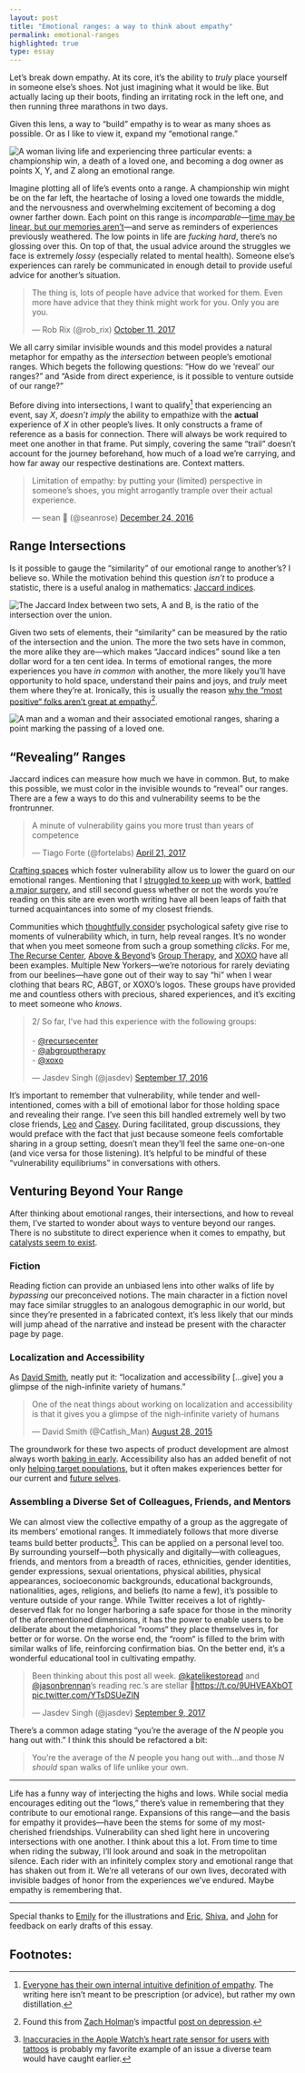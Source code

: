 ```yaml
---
layout: post
title: "Emotional ranges: a way to think about empathy"
permalink: emotional-ranges
highlighted: true
type: essay
---
```


Let’s break down empathy. At its core, it’s the ability to _truly_ place yourself in someone else’s shoes. Not just imagining what it would be like. But actually lacing up their boots, finding an irritating rock in the left one, and then running three marathons in two days.

Given this lens, a way to “build” empathy is to wear as many shoes as possible. Or as I like to view it, expand my “emotional range.”

![A woman living life and experiencing three particular events: a championship win, a death of a loved one, and becoming a dog owner as points X, Y, and Z along an emotional range.](/public/images/empathy.jpg)

Imagine plotting all of life’s events onto a range. A championship win might be on the far left, the heartache of losing a loved one towards the middle, and the nervousness and overwhelming excitement of becoming a dog owner farther down. Each point on this range is _incomparable_—[time may be linear, but our memories aren’t](/nostalgia)—and serve as reminders of experiences previously weathered. The low points in life are _fucking hard_, there’s no glossing over this. On top of that, the usual advice around the struggles we face is extremely _lossy_ (especially related to mental health). Someone else’s experiences can rarely be communicated in enough detail to provide useful advice for another’s situation.

<blockquote class="twitter-tweet" data-conversation="none" data-lang="en"><p lang="en" dir="ltr">The thing is, lots of people have advice that worked for them. Even more have advice that they think might work for you. Only you are you.</p>&mdash; Rob Rix‎ (@rob_rix) <a href="https://twitter.com/rob_rix/status/917914155256041472?ref_src=twsrc%5Etfw">October 11, 2017</a></blockquote> <script async src="//platform.twitter.com/widgets.js" charset="utf-8"></script>

We all carry similar invisible wounds and this model provides a natural metaphor for empathy as the _intersection_ between people’s emotional ranges. Which begets the following questions: “How do we ‘reveal’ our ranges?” and “Aside from direct experience, is it possible to venture outside of our range?”

Before diving into intersections, I want to qualify[^1] that experiencing an event, say _X_, _doesn’t imply_ the ability to empathize with the **actual** experience of _X_ in other people’s lives. It only constructs a frame of reference as a basis for connection. There will always be work required to meet one another in that frame. Put simply, covering the same “trail” doesn’t account for the journey beforehand, how much of a load we’re carrying, and how far away our respective destinations are. Context matters.

<blockquote class="twitter-tweet" data-conversation="none" data-lang="en"><p lang="en" dir="ltr">Limitation of empathy: by putting your (limited) perspective in someone’s shoes, you might arrogantly trample over their actual experience.</p>&mdash; sean 🌹 (@seanrose) <a href="https://twitter.com/seanrose/status/812750884987813888?ref_src=twsrc%5Etfw">December 24, 2016</a></blockquote> <script async src="https://platform.twitter.com/widgets.js" charset="utf-8"></script>

## Range Intersections

Is it possible to gauge the “similarity” of our emotional range to another’s? I believe so. While the motivation behind this question _isn’t_ to produce a statistic, there is a useful analog in mathematics: [Jaccard indices](https://en.wikipedia.org/wiki/Jaccard_index).

![The Jaccard Index between two sets, A and B, is the ratio of the intersection over the union.](/public/images/jaccard_index.png)

Given two sets of elements, their “similarity“ can be measured by the ratio of the intersection and the union. The more the two sets have in common, the more alike they are—which makes “Jaccard indices” sound like a ten dollar word for a ten cent idea. In terms of emotional ranges, the more experiences you have _in common_ with another, the more likely you’ll have opportunity to hold space, understand their pains and joys, and _truly_ meet them where they’re at. Ironically, this is usually the reason [why the “most positive“ folks aren’t great at empathy](http://bigthink.com/ideafeed/extremely-positive-people-overestimate-their-ability-to-empathize)[^2].

![A man and a woman and their associated emotional ranges, sharing a point marking the passing of a loved one.](/public/images/crossing_paths.jpg)

## “Revealing” Ranges

Jaccard indices can measure how much we have in common. But, to make this possible, we must color in the invisible wounds to “reveal” our ranges. There are a few a ways to do this and vulnerability seems to be the frontrunner.

<blockquote class="twitter-tweet" data-lang="en"><p lang="en" dir="ltr">A minute of vulnerability gains you more trust than years of competence</p>&mdash; Tiago Forte (@fortelabs) <a href="https://twitter.com/fortelabs/status/855496735749165057?ref_src=twsrc%5Etfw">April 21, 2017</a></blockquote> <script async src="https://platform.twitter.com/widgets.js" charset="utf-8"></script>

[Crafting spaces](/crafting-space) which foster vulnerability allow us to lower the guard on our emotional ranges. Mentioning that I [struggled to keep up](/moving-too-fast) with work, [battled a major surgery](/thoughts/2016-12-30), and still second guess whether or not the words you’re reading on this site are even worth writing have all been leaps of faith that turned acquaintances into some of my closest friends.

Communities which [thoughtfully consider](https://www.recurse.com/manual) psychological safety give rise to moments of vulnerability which, in turn, help reveal ranges. It’s no wonder that when you meet someone from such a group something _clicks_. For me, [The Recurse Center](https://twitter.com/recursecenter), [Above & Beyond](https://twitter.com/aboveandbeyond)’s [Group Therapy](https://twitter.com/abgrouptherapy), and [XOXO](https://twitter.com/xoxo) have all been examples. Multiple New Yorkers—we’re notorious for rarely deviating from our beelines—have gone out of their way to say “hi” when I wear clothing that bears RC, ABGT, or XOXO’s logos. These groups have provided me and countless others with  precious, shared experiences, and it’s exciting to meet someone who _knows_.

<blockquote class="twitter-tweet" data-lang="en"><p lang="en" dir="ltr">2/ So far, I’ve had this experience with the following groups:<br><br>- <a href="https://twitter.com/recursecenter?ref_src=twsrc%5Etfw">@recursecenter</a><br>- <a href="https://twitter.com/abgrouptherapy?ref_src=twsrc%5Etfw">@abgrouptherapy</a><br>- <a href="https://twitter.com/xoxo?ref_src=twsrc%5Etfw">@xoxo</a></p>&mdash; Jasdev Singh (@jasdev) <a href="https://twitter.com/jasdev/status/777203237984280580?ref_src=twsrc%5Etfw">September 17, 2016</a></blockquote> <script async src="https://platform.twitter.com/widgets.js" charset="utf-8"></script>

It’s important to remember that vulnerability, while tender and well-intentioned, comes with a bill of emotional labor for those holding space and revealing their range. I’ve seen this bill handled extremely well by two close friends, [Leo](https://twitter.com/LeoWid) and [Casey](https://twitter.com/CaseyRosengren). During facilitated, group discussions, they would preface with the fact that just because someone feels comfortable sharing in a group setting, doesn’t mean they’ll feel the same one-on-one (and vice versa for those listening). It’s helpful to be mindful of these “vulnerability equilibriums” in conversations with others.

## Venturing Beyond Your Range

After thinking about emotional ranges, their intersections, and how to reveal them, I’ve started to wonder about ways to venture beyond our ranges. There is no substitute to direct experience when it comes to empathy, but [catalysts seem to exist](https://twitter.com/seanrose/status/893184609969610754).

### Fiction

Reading fiction can provide an unbiased lens into other walks of life by _bypassing_ our preconceived notions. The main character in a fiction novel may face similar struggles to an analogous demographic in our world, but since they’re presented in a fabricated context, it’s less likely that our minds will jump ahead of the narrative and instead be present with the character page by page.

### Localization and Accessibility

As [David Smith](https://twitter.com/Catfish_Man), neatly put it: “localization and accessibility […give] you a glimpse of the nigh-infinite variety of humans.”

<blockquote class="twitter-tweet" data-lang="en"><p lang="en" dir="ltr">One of the neat things about working on localization and accessibility is that it gives you a glimpse of the nigh-infinite variety of humans</p>&mdash; David Smith (@Catfish_Man) <a href="https://twitter.com/Catfish_Man/status/637294479892844544?ref_src=twsrc%5Etfw">August 28, 2015</a></blockquote> <script async src="https://platform.twitter.com/widgets.js" charset="utf-8"></script>

The groundwork for these two aspects of product development are almost always worth [baking in early](https://twitter.com/jasdev/status/879705191058210817). Accessibility also has an added benefit of not only [helping target populations](https://www.vincit.fi/en/blog/software-development-450-words-per-minute/), but it often makes experiences better for our current and [future selves](http://inessential.com/2017/10/03/accessibility).

### Assembling a Diverse Set of Colleagues, Friends, and Mentors

We can almost view the collective empathy of a group as the aggregate of its members’ emotional ranges. It immediately follows that more diverse teams build better products[^3]. This can be applied on a personal level too. By surrounding yourself—both physically and digitally—with colleagues, friends, and mentors from a breadth of races, ethnicities, gender identities, gender expressions, sexual orientations, physical abilities, physical appearances, socioeconomic backgrounds, educational backgrounds, nationalities, ages, religions, and beliefs (to name a few), it’s possible to venture outside of your range. While Twitter receives a lot of rightly-deserved flak for no longer harboring a safe space for those in the minority of the aforementioned dimensions, it has the power to enable users to be deliberate about the metaphorical “rooms“ they place themselves in, for better or for worse. On the worse end, the “room“ is filled to the brim with similar walks of life, reinforcing confirmation bias. On the better end, it’s a wonderful educational tool in cultivating empathy.

<blockquote class="twitter-tweet" data-lang="en"><p lang="en" dir="ltr">Been thinking about this post all week. <a href="https://twitter.com/katelikestoread?ref_src=twsrc%5Etfw">@katelikestoread</a> and <a href="https://twitter.com/jasonbrennan?ref_src=twsrc%5Etfw">@jasonbrennan</a>’s reading rec.’s are stellar 💯<a href="https://t.co/9UHVEAXbOT">https://t.co/9UHVEAXbOT</a> <a href="https://t.co/YTsDSUeZIN">pic.twitter.com/YTsDSUeZIN</a></p>&mdash; Jasdev Singh (@jasdev) <a href="https://twitter.com/jasdev/status/906596468873728000?ref_src=twsrc%5Etfw">September 9, 2017</a></blockquote> <script async src="https://platform.twitter.com/widgets.js" charset="utf-8"></script>

There’s a common adage stating “you’re the average of the _N_ people you hang out with.” I think this should be refactored a bit:

> You’re the average of the _N_ people you hang out with…and those _N_ _should_ span walks of life unlike your own.

---

Life has a funny way of interjecting the highs and lows. While social media encourages editing out the “lows,” there’s value in remembering that they contribute to our emotional range. Expansions of this range—and the basis for empathy it provides—have been the stems for some of my most-cherished friendships. Vulnerability can shed light here in uncovering intersections with one another. I think about this a lot. From time to time when riding the subway, I’ll look around and soak in the metropolitan silence. Each rider with an infinitely complex story and emotional range that has shaken out from it. We’re all veterans of our own lives, decorated with invisible badges of honor from the experiences we’ve endured. Maybe empathy is remembering that.

---

Special thanks to [Emily](https://twitter.com/emilywithcurls) for the illustrations and [Eric](https://twitter.com/EricJorgenson), [Shiva](http://twitter.com/ShivaKilaru), and [John](https://twitter.com/jxxf) for feedback on early drafts of this essay.

## Footnotes:

[^1]: [Everyone has their own internal intuitive definition of empathy](https://twitter.com/artypapers/status/788786532979052544). The writing here isn’t meant to be prescription (or advice), but rather my own distillation.

[^2]: Found this from [Zach Holman](https://twitter.com/holman)’s impactful [post on depression](https://zachholman.com/posts/the-depression-thing).

[^3]: [Inaccuracies in the Apple Watch’s heart rate sensor for users with tattoos](https://www.imore.com/heres-why-apple-watch-does-not-play-nice-with-some-tattoos) is probably my favorite example of an issue a diverse team would have caught earlier.
